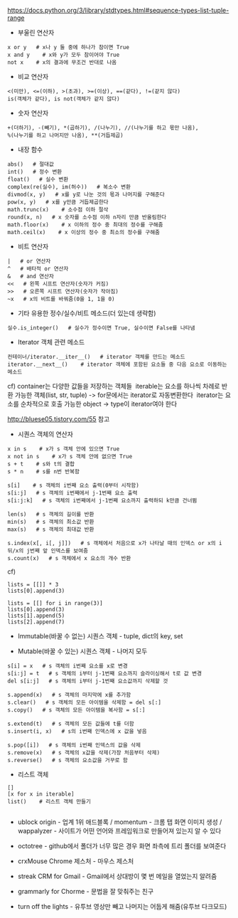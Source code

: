 

https://docs.python.org/3/library/stdtypes.html#sequence-types-list-tuple-range

* 부울린 연산자 

```
x or y   # x나 y 둘 중에 하나가 참이면 True
x and y    # x와 y가 모두 참이어야 True
not x    # x의 결과에 무조건 반대로 나옴
```



* 비교 연산자

```
<(미만), <=(이하), >(초과), >=(이상), ==(같다), !=(같지 않다)
is(객체가 같다), is not(객체가 같지 않다)
```



* 숫자 연산자

```
+(더하기), -(빼기), *(곱하기), /(나누기), //(나누기를 하고 몫만 나옴),
%(나누기를 하고 나머지만 나옴), **(거듭제곱)
```



* 내장 함수

```
abs()   # 절대값
int()   # 정수 변환
float()   # 실수 변환
complex(re(실수), im(허수))   # 복소수 변환
divmod(x, y)   # x를 y로 나눈 것의 몫과 나머지를 구해준다
pow(x, y)   # x를 y만큼 거듭제곱한다
math.trunc(x)    # 소수점 이하 절삭
round(x, n)   # x 숫자를 소수점 이하 n자리 만큼 반올림한다
math.floor(x)    # x 이하의 정수 중 최대의 정수를 구해줌
math.ceil(x)    # x 이상의 정수 중 최소의 정수를 구해줌
```



* 비트 연산자

```
|   # or 연산자
^   # 배타적 or 연산자
&   # and 연산자
<<   # 왼쪽 시프트 연산자(숫자가 커짐)
>>   # 오른쪽 시프트 연산자(숫자가 작아짐)
~x   # x의 비트를 바꿔줌(0을 1, 1을 0)
```



* 기타 유용한 정수/실수/비트 메소드(더 있는데 생략함)

```
실수.is_integer()   # 실수가 정수이면 True, 실수이면 False를 나타냄
```



* Iterator 객체 관련 메소드

```
컨테이너/iterator.__iter__()   # iterator 객체를 만드는 메소드
iterator.__next__()    # iterator 객체에 포함된 요소들 중 다음 요소로 이동하는 메소드
```



cf) container는 다양한 값들을 저장하는 객체들
​     iterable는 요소를 하나씩 차례로 반환 가능한 객체(list, str, tuple) -> for문에서는 iterator로 자동변환한다
​     iterator는 요소를 순차적으로 호출 가능한 object -> type이 iterator여야 한다

http://bluese05.tistory.com/55 참고



* 시퀀스 객체의 연산자

```
x in s    # x가 s 객체 안에 있으면 True
x not in s    # x가 s 객체 안에 없으면 True
s + t    # s와 t의 결합
s * n    # s를 n번 반복함

s[i]    # s 객체의 i번째 요소 출력(0부터 시작함)
s[i:j]   # s 객체의 i번째에서 j-1번째 요소 출력
s[i:j:k]   # s 객체의 i번째에서 j-1번째 요소까지 출력하되 k만큼 건너뜀

len(s)   # s 객체의 길이를 반환
min(s)   # s 객체의 최소값 반환
max(s)   # s 객체의 최대값 반환

s.index(x[, i[, j]])   # s 객체에서 처음으로 x가 나타날 때의 인덱스 or x의 i뒤/x의 j번째 앞 인덱스를 보여줌
s.count(x)   # s 객체에서 x 요소의 개수 반환
```



cf)

```
lists = [[]] * 3
lists[0].append(3)

lists = [[] for i in range(3)]
lists[0].append(3)
lists[1].append(5)
lists[2].append(7)

```



* Immutable(바꿀 수 없는) 시퀀스 객체 - tuple, dict의 key, set



* Mutable(바꿀 수 있는) 시퀀스 객체 - 나머지 모두

```
s[i] = x   # s 객체의 i번째 요소를 x로 변경
s[i:j] = t   # s 객체의 i부터 j-1번째 요소까지 슬라이싱해서 t로 값 변경
del s[i:j]   # s 객체의 i부터 j-1번째 요소값까지 삭제할 것

s.append(x)   # s 객체의 마지막에 x를 추가함
s.clear()   # s 객체의 모든 아이템을 삭제함 = del s[:]
s.copy()   # s 객체의 모든 아이템을 복사함 = s[:]

s.extend(t)   # s 객체의 모든 값들에 t를 더함
s.insert(i, x)   # s의 i번째 인덱스에 x 값을 넣음

s.pop([i])   # s 객체의 i번째 인덱스의 값을 삭제
s.remove(x)   # s 객체의 x값을 삭제(가장 처음부터 삭제)
s.reverse()   # s 객체의 요소값을 거꾸로 함
```



* 리스트 객체

```
[]
[x for x in iterable]
list()    # 리스트 객체 만들기


```



* ublock origin - 업계 1위 애드블록 / momentum - 크롬 탭 화면 이미지 생성 / wappalyzer - 사이트가 어떤 언어와 프레임워크로 만들어져 있는지 알 수 있다

* octotree - github에서 폴더가 너무 많은 경우 화면 좌측에 트리 폴더를 보여준다

* crxMouse Chrome 제스처 - 마우스 제스처
* streak CRM for Gmail - Gmail에서 상대방이 몇 번 메일을 열었는지 알려줌

* grammarly for Chorme - 문법을 잘 맞춰주는 친구

* turn off the lights - 유투브 영상만 빼고 나머지는 어둡게 해줌(유투브 다크모드)